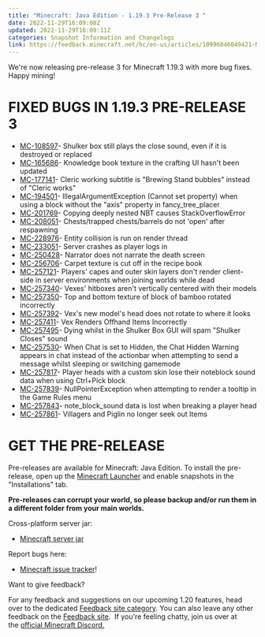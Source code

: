 ```yaml
---
title: "Minecraft: Java Edition - 1.19.3 Pre-Release 3 "
date: 2022-11-29T16:09:08Z
updated: 2022-11-29T16:09:11Z
categories: Snapshot Information and Changelogs
link: https://feedback.minecraft.net/hc/en-us/articles/10996846049421-Minecraft-Java-Edition-1-19-3-Pre-Release-3-
---
```


We\'re now releasing pre-release 3 for Minecraft 1.19.3 with more bug fixes. Happy mining!

# FIXED BUGS IN 1.19.3 PRE-RELEASE 3

-   [MC-108597](https://bugs.mojang.com/browse/MC-108597)- Shulker box still plays the close sound, even if it is destroyed or replaced
-   [MC-165686](https://bugs.mojang.com/browse/MC-165686)- Knowledge book texture in the crafting UI hasn\'t been updated
-   [MC-177141](https://bugs.mojang.com/browse/MC-177141)- Cleric working subtitle is \"Brewing Stand bubbles\" instead of \"Cleric works\"
-   [MC-194501](https://bugs.mojang.com/browse/MC-194501)- IllegalArgumentException (Cannot set property) when using a block without the \"axis\" property in fancy_tree_placer
-   [MC-201769](https://bugs.mojang.com/browse/MC-201769)- Copying deeply nested NBT causes StackOverflowError
-   [MC-208051](https://bugs.mojang.com/browse/MC-208051)- Chests/trapped chests/barrels do not \'open\' after respawning
-   [MC-228976](https://bugs.mojang.com/browse/MC-228976)- Entity collision is run on render thread
-   [MC-233051](https://bugs.mojang.com/browse/MC-233051)- Server crashes as player logs in
-   [MC-250428](https://bugs.mojang.com/browse/MC-250428)- Narrator does not narrate the death screen
-   [MC-256706](https://bugs.mojang.com/browse/MC-256706)- Carpet texture is cut off in the recipe book
-   [MC-257121](https://bugs.mojang.com/browse/MC-257121)- Players\' capes and outer skin layers don\'t render client-side in server environments when joining worlds while dead
-   [MC-257340](https://bugs.mojang.com/browse/MC-257340)- Vexes\' hitboxes aren\'t vertically centered with their models
-   [MC-257350](https://bugs.mojang.com/browse/MC-257350)- Top and bottom texture of block of bamboo rotated incorrectly
-   [MC-257392](https://bugs.mojang.com/browse/MC-257392)- Vex\'s new model\'s head does not rotate to where it looks
-   [MC-257411](https://bugs.mojang.com/browse/MC-257411)- Vex Renders Offhand Items Incorrectly
-   [MC-257495](https://bugs.mojang.com/browse/MC-257495)- Dying whilst in the Shulker Box GUI will spam \"Shulker Closes\" sound
-   [MC-257530](https://bugs.mojang.com/browse/MC-257530)- When Chat is set to Hidden, the Chat Hidden Warning appears in chat instead of the actionbar when attempting to send a message whilst sleeping or switching gamemode
-   [MC-257817](https://bugs.mojang.com/browse/MC-257817)- Player heads with a custom skin lose their noteblock sound data when using Ctrl+Pick block
-   [MC-257839](https://bugs.mojang.com/browse/MC-257839)- NullPointerException when attempting to render a tooltip in the Game Rules menu
-   [MC-257843](https://bugs.mojang.com/browse/MC-257843)- note_block_sound data is lost when breaking a player head
-   [MC-257861](https://bugs.mojang.com/browse/MC-257861)- Villagers and Piglin no longer seek out Items

# GET THE PRE-RELEASE

Pre-releases are available for Minecraft: Java Edition. To install the pre-release, open up the [Minecraft Launcher](https://www.minecraft.net/download.html) and enable snapshots in the \"Installations\" tab.

**Pre-releases can corrupt your world, so please backup and/or run them in a different folder from your main worlds.**

Cross-platform server jar:

-   [Minecraft server jar](https://piston-data.mojang.com/v1/objects/323175facb90c05b07dff84b4cff39fd9cab138a/server.jar)

Report bugs here:

-   [Minecraft issue tracker](https://bugs.mojang.com/browse/MC)!

Want to give feedback?

For any feedback and suggestions on our upcoming 1.20 features, head over to the dedicated [Feedback site category](https://aka.ms/MC120Feedback). You can also leave any other feedback on the [Feedback site](https://aka.ms/JavaSnapshotFeedback).  If you\'re feeling chatty, join us over at the [official Minecraft Discord.](https://discordapp.com/invite/minecraft)
